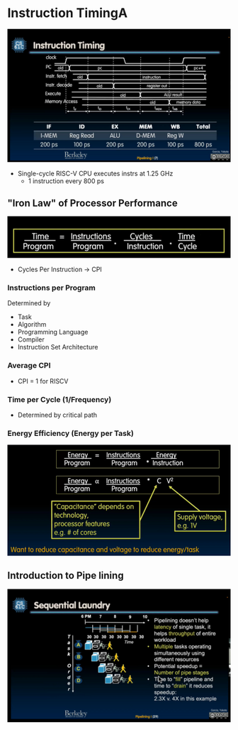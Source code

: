 # Instruction TimingA

![review](img/review.png)

- Single-cycle RISC-V CPU executes instrs at 1.25 GHz
    - 1 instruction every 800 ps

## "Iron Law" of Processor Performance

![law](img/law.png)

- Cycles Per Instruction -> CPI

### Instructions per Program

Determined by
- Task
- Algorithm
- Programming Language
- Compiler
- Instruction Set Architecture

### Average CPI
- CPI = 1 for RISCV

### Time per Cycle (1/Frequency)
- Determined by critical path

### Energy Efficiency (Energy per Task)
![energy](img/energy.png)

## Introduction to Pipe lining

![laundry](img/laundry.png)





